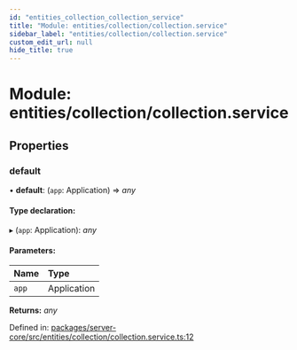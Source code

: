 ```yaml
---
id: "entities_collection_collection_service"
title: "Module: entities/collection/collection.service"
sidebar_label: "entities/collection/collection.service"
custom_edit_url: null
hide_title: true
---
```


# Module: entities/collection/collection.service

## Properties

### default

• **default**: (`app`: Application) => *any*

#### Type declaration:

▸ (`app`: Application): *any*

#### Parameters:

Name | Type |
:------ | :------ |
`app` | Application |

**Returns:** *any*

Defined in: [packages/server-core/src/entities/collection/collection.service.ts:12](https://github.com/xr3ngine/xr3ngine/blob/673ad6a5f/packages/server-core/src/entities/collection/collection.service.ts#L12)
